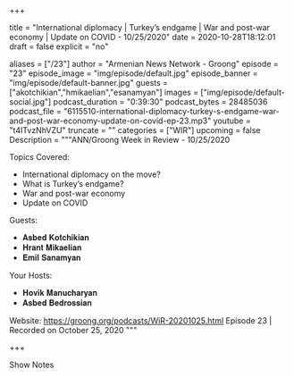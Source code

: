 
+++

title = "International diplomacy | Turkey’s endgame | War and post-war economy | Update on COVID - 10/25/2020"
date = 2020-10-28T18:12:01
draft = false
explicit = "no"

aliases = ["/23"]
author = "Armenian News Network - Groong"
episode = "23"
episode_image = "img/episode/default.jpg"
episode_banner = "img/episode/default-banner.jpg"
guests = ["akotchikian","hmikaelian","esanamyan"]
images = ["img/episode/default-social.jpg"]
podcast_duration = "0:39:30"
podcast_bytes = 28485036
podcast_file = "6115510-international-diplomacy-turkey-s-endgame-war-and-post-war-economy-update-on-covid-ep-23.mp3"
youtube = "t4ITvzNhVZU"
truncate = ""
categories = ["WIR"]
upcoming = false
Description = """ANN/Groong Week in Review - 10/25/2020

Topics Covered:
- International diplomacy on the move?
- What is Turkey’s endgame?
- War and post-war economy
- Update on COVID

Guests:
- 𝐀𝐬𝐛𝐞𝐝 𝐊𝐨𝐭𝐜𝐡𝐢𝐤𝐢𝐚𝐧
- 𝐇𝐫𝐚𝐧𝐭 𝐌𝐢𝐤𝐚𝐞𝐥𝐢𝐚𝐧
- 𝐄𝐦𝐢𝐥 𝐒𝐚𝐧𝐚𝐦𝐲𝐚𝐧

Your Hosts:
- 𝐇𝐨𝐯𝐢𝐤 𝐌𝐚𝐧𝐮𝐜𝐡𝐚𝐫𝐲𝐚𝐧
- 𝐀𝐬𝐛𝐞𝐝 𝐁𝐞𝐝𝐫𝐨𝐬𝐬𝐢𝐚𝐧


Website: https://groong.org/podcasts/WiR-20201025.html
Episode 23 | Recorded on October 25, 2020
"""

+++

Show Notes

